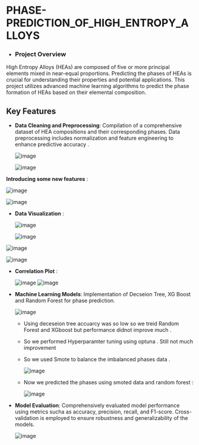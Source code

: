 # PHASE-PREDICTION_OF_HIGH_ENTROPY_ALLOYS
- ### Project Overview
 High Entropy Alloys (HEAs) are composed of five or more principal elements mixed in near-equal proportions. Predicting the phases of HEAs is crucial for understanding their properties and 
 potential applications. This project utilizes advanced machine learning algorithms to predict the phase formation of HEAs based on their elemental composition.
## Key Features

- **Data Cleaning and Preprocessing**: Compilation of a comprehensive dataset of HEA compositions and their corresponding phases. Data preprocessing includes normalization and feature engineering to enhance predictive accuracy .
  
  ![image](https://github.com/user-attachments/assets/064a2603-e44f-4cb2-b772-c93825e87951)

  ![image](https://github.com/user-attachments/assets/9d93532e-0700-4539-a791-95a319d9fae3)
  
 **Introducing some new features** :
  
  ![image](https://github.com/user-attachments/assets/4f4661ea-9ecb-44b7-b90f-9e12d91b9d2d)

  ![image](https://github.com/user-attachments/assets/52431e07-6dea-408c-a143-359c714a3328)
- **Data Visualization** :

   ![image](https://github.com/user-attachments/assets/9533fdb8-a14d-49d7-bdc7-6c4dd1e63750)

  ![image](https://github.com/user-attachments/assets/90e62bb1-dea8-4af2-a336-973f62c32b92)

 ![image](https://github.com/user-attachments/assets/cfded6c8-1f59-4fc1-90f1-f56cef841713)

  ![image](https://github.com/user-attachments/assets/5dd54936-b844-46b3-a414-8343eea3b60f)
- **Correlation Plot** :
  
   ![image](https://github.com/user-attachments/assets/44b6f267-1a16-4975-8861-f28f65be406d)
   ![image](https://github.com/user-attachments/assets/9d2eadd8-9d7d-4490-8926-4ad5451c1b20)


- **Machine Learning Models**: Implementation of Decseion Tree, XG Boost and Random Forest for phase prediction.
  
   ![image](https://github.com/user-attachments/assets/76267da1-e7a0-4952-a559-1136b69a87a4)
  
   - Using deceseion tree accuarcy was so low so we treid Random Forest and XGboost but performance didnot improve much .
   - So we performed Hyperparamter tuning using optuna .
     Still not much improvement
    - So we used Smote to balance the imbalanced phases data .

      ![image](https://github.com/user-attachments/assets/6023a3d1-4f73-42ec-9dcc-a9c0e1722005)
  - Now we predicted the phases using smoted data and random forest :

    ![image](https://github.com/user-attachments/assets/a7ef512c-d80f-4877-a1fe-830dfece31ad)


- **Model Evaluation**: Comprehensively evaluated  model performance using metrics sucha as  accuracy, precision, recall, and F1-score. Cross-validation is employed to ensure robustness and generalizability of the models.
  
   ![image](https://github.com/user-attachments/assets/da8269d6-d50a-41cb-aa04-4546884f5fdb)



